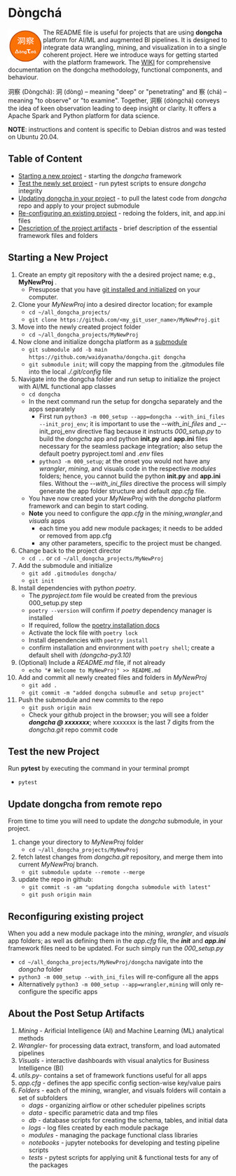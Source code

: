 # Dòngchá

<img align="left" width="80" height="80" src="./img/dongcha_logo_circle.png">

The README file is useful for projects that are using __dongcha__ platform for AI/ML and augmented BI pipelines. It is designed to integrate data wrangling, mining, and visualization in to a single coherent project. Here we introduce ways for getting started with the platform framework. The [WIKI](/wiki) for comprehensive documentation on the dongcha methodology, functional components, and behaviour.

洞察 (Dòngchá): 洞 (dòng) – meaning "deep" or "penetrating" and 察 (chá) – meaning "to observe" or "to examine". Together, 洞察 (dòngchá) conveys the idea of keen observation leading to deep insight or clarity. It offers a Apache Spark and Python platform for data science.

__NOTE__: instructions and content is specific to Debian distros and was tested on Ubuntu 20.04.

## Table of Content
* [Starting a new project](#starting-a-new-project) - starting the _dongcha_ framework 
* [Test the newly set project](#test-the-new-project) - run pytest scripts to ensure _dongcha_ integrity
* [Updating dongcha in your project](#update-dongcha-from-remote-repo) - to pull the latest code from _dongcha_ repo and apply to your project submodule
* [Re-configuring an existing project](#reconfiguring-existing-project) - redoing the folders, init, and app.ini files
* [Description of the project artifacts](#about-the-post-setup-artifacts) - brief description of the essential framework files and folders

## Starting a New Project
1. Create an empty git repository with the a desired project name; e.g., __MyNewProj__ . 
   * Presupose that you have [git installed and initialized]([https://phoenixnap.com/kb/how-to-install-git-on-ubuntu](https://git-scm.com/book/en/v2/Getting-Started-Installing-Git)) on your computer.
1. Clone your _MyNewProj_ into a desired director location; for example
   * ```cd ~/all_dongcha_projects/```
   * ```git clone https://github.com/<my_git_user_name>/MyNewProj.git```
1. Move into the newly created project folder
   * ```cd ~/all_dongcha_projects/MyNewProj```
1. Now clone and initialize dongcha platform as a [submodule](https://github.blog/2016-02-01-working-with-submodules/)
   * ```git submodule add -b main https://github.com/waidyanatha/dongcha.git dongcha```
   * ```git submodule init```; will copy the mapping from the .gitmodules file into the local _./.git/config_ file
1. Navigate into the dongcha folder and run setup to initialize the project with AI/ML functional app classes
   * ```cd dongcha```
   * In the next command run the setup for dongcha separately and the apps separately
      - First run ```python3 -m 000_setup --app=dongcha --with_ini_files --init_proj_env```; it is important to use the _--with_ini_files_ and _--init_proj_env directive flag because it instructs _000_setup.py_ to build the _dongcha_ app and python __init.py__ and __app.ini__ files necessary for the seamless package integration; also setup the default poetry pyproject.toml and _.env_ files 
      - ```python3 -m 000_setup```; at the onset you would not have any _wrangler_, _mining_, and visuals code in the respective _modules_ folders; hence, you cannot build the python __init.py__ and __app.ini__ files. Without  the _--with_ini_files_ directive the process will simply generate the app folder structure and default _app.cfg_ file. 
   * You have now created your _MyNewProj_ with the _dongcha_ platform framework and can begin to start coding.
   * __Note__ you need to configure the _app.cfg_ in the _mining_,_wrangler_,and _visuals_ apps
      - each time you add new module packages; it needs to be added or removed from app.cfg
      - any other parameters, specific to the project must be changed.
1. Change back to the project director
   * ```cd ..``` or ```cd ~/all_dongcha_projects/MyNewProj```
1. Add the submodule and initialize
   * ```git add .gitmodules dongcha/```
   * ```git init```
1. Install dependencies with python _poetry_. 
   * The _pyproject.tom_ file would be created from the previous 000_setup.py step
   * ```poetry --version``` will confirm if _poetry_ dependency manager is installed
   * If required, follow the [poetry installation docs](https://python-poetry.org/docs/)
   * Activate the lock file with ```poetry lock```
   * Install dependencies with ```poetry install```
   * confirm installation and environment with ```poetry shell```; create a default shell with _(dongcha-py3.10)_
1. (Optional) Include a _README.md_ file, if not already
   * ```echo "# Welcome to MyNewProj" >> README.md```
1. Add and commit all newly created files and folders in _MyNewProj_
   * ```git add .```
   * ```git commit -m "added dongcha submudle and setup project"```
1. Push the submodule and new commits to the repo
   * ```git push origin main```
   * Check your github project in the browser; you will see a folder ___dongcha @ xxxxxxx___; where xxxxxxx is the last 7 digits from the _dongcha.git_ repo commit code 

## Test the new Project
Run __pytest__ by executing the command in your terminal prompt
* ```pytest```

## Update dongcha from remote repo
From time to time you will need to update the _dongcha_ submodule, in your project. 
1. change your directory to _MyNewProj_ folder
   * ```cd ~/all_dongcha_projects/MyNewProj```
1. fetch latest changes from _dongcha.git_ repository, and merge them into current _MyNewProj_ branch.
   * ```git submodule update --remote --merge```
1. update the repo in github:
   * ```git commit -s -am "updating dongcha submodule with latest"```
   * ```git push origin main```

## Reconfiguring existing project

When you add a new module package into the _mining_, _wrangler_, and _visuals_ app folders; as well as defining them in the _app.cfg_ file, the ___init___ and ___app.ini___ framework files need to be updated. For such simply run the _000_setup.py_
* ```cd ~/all_dongcha_projects/MyNewProj/dongcha``` navigate into the _dongcha_ folder
* ```python3 -m 000_setup --with_ini_files``` will re-configure all the apps
* Alternatively ```python3 -m 000_setup --app=wrangler,mining``` will only re-configure the specific apps


## About the Post Setup Artifacts

1. _Mining_ - Arificial Intelligence (AI) and Machine Learning (ML) analytical methods
1. _Wrangler_- for processing data extract, transform, and load automated pipelines
1. _Visuals_ - interactive dashboards with visual analytics for Business Intelligence (BI)
1. _utils.py_- contains a set of framework functions useful for all apps
1. _app.cfg_ - defines the app specific config section-wise key/value pairs
1. _Folders_ - each of the mining, wrangler, and visuals folders will contain a set of subfolders 
   * _dags_ - organizing airflow or other scheduler pipelines scripts
   * _data_ - specific parametric data and tmp files
   * _db_ - database scripts for creating the schema, tables, and initial data
   * _logs_ - log files created by each module package
   * _modules_ - managing the package functional class libraries
   * _notebooks_ - jupyter notebooks for developing and testing pipeline scripts
   * _tests_ - pytest scripts for applying unit & functional tests for any of the packages

